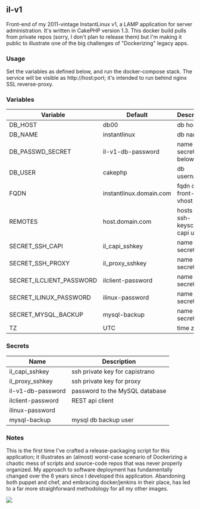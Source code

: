 ## il-v1

Front-end of my 2011-vintage InstantLinux v1, a LAMP application for
server administration. It's written in CakePHP version 1.3. This
docker build pulls from private repos (sorry, I don't plan to release
them) but I'm making it public to illustrate one of the big challenges
of "Dockerizing" legacy apps.

### Usage
Set the variables as defined below, and run the docker-compose stack. The
service will be visible as http://host:port; it's intended to run behind
nginx SSL reverse-proxy.

### Variables

Variable | Default | Description
-------- | ------- | -----------
DB_HOST | db00 | db host
DB_NAME | instantlinux |db name
DB_PASSWD_SECRET | il-v1-db-password | name of secret (see below)
DB_USER | cakephp | db username
FQDN | instantlinux.domain.com | fqdn of front-end's vhost
REMOTES | host.domain.com | hosts for ssh-keyscan by capi user
SECRET_SSH_CAPI | il_capi_sshkey | name of secret
SECRET_SSH_PROXY | il_proxy_sshkey | name of secret
SECRET_ILCLIENT_PASSWORD | ilclient-password | name of secret
SECRET_ILINUX_PASSWORD | ilinux-password | name of secret
SECRET_MYSQL_BACKUP | mysql-backup | name of secret
TZ | UTC | time zone

### Secrets
Name | Description
---- | -----------
il_capi_sshkey | ssh private key for capistrano
il_proxy_sshkey | ssh private key for proxy
il-v1-db-password | password to the MySQL database
ilclient-password | REST api client
ilinux-password | 
mysql-backup | mysql db backup user

### Notes
This is the first time I've crafted a release-packaging script for this application; it illustrates an (almost) worst-case scenario of Dockerizing a chaotic mess of scripts and source-code repos that was never properly organized. My approach to software deployment has fundamentally changed over the 6 years since I developed this application. Abandoning both puppet and chef, and embracing docker/jenkins in their place, has led to a far more straighforward methodology for all my other images.

[![](https://img.shields.io/badge/license-GPL--2.0-red.svg)](https://choosealicense.com/licenses/gpl-2.0/ "License badge")
